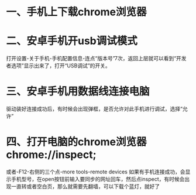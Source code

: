 # 一、手机上下载chrome浏览器
# 二、安卓手机开usb调试模式
打开设置-关于手机-手机配置信息-连点“版本号”7次，返回上层就可以看到“开发者选项”显示出来了，打开“USB调试”的开关。
# 三、安卓手机用数据线连接电脑
驱动装好连接成功后，有时候会出现弹框，是否允许对此手机进行调试，选择“允许”
# 四、打开电脑的chrome浏览器chrome://inspect;
或者-F12-右侧的三个点-more tools-remote devices
如果有手机连接成功，会显示手机型号，在open按钮前输入要同步的网址回车，然后点inspect，有时候会出现一直转或者空白页，那么就需要先翻墙，可以下载个蓝灯，就好了
